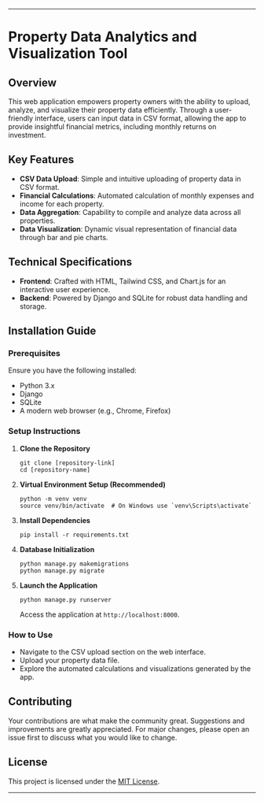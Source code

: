 

---

# Property Data Analytics and Visualization Tool

## Overview
This web application empowers property owners with the ability to upload, analyze, and visualize their property data efficiently. Through a user-friendly interface, users can input data in CSV format, allowing the app to provide insightful financial metrics, including monthly returns on investment.

## Key Features
- **CSV Data Upload**: Simple and intuitive uploading of property data in CSV format.
- **Financial Calculations**: Automated calculation of monthly expenses and income for each property.
- **Data Aggregation**: Capability to compile and analyze data across all properties.
- **Data Visualization**: Dynamic visual representation of financial data through bar and pie charts.

## Technical Specifications
- **Frontend**: Crafted with HTML, Tailwind CSS, and Chart.js for an interactive user experience.
- **Backend**: Powered by Django and SQLite for robust data handling and storage.

## Installation Guide

### Prerequisites
Ensure you have the following installed:
- Python 3.x
- Django
- SQLite
- A modern web browser (e.g., Chrome, Firefox)

### Setup Instructions

1. **Clone the Repository**
   ```
   git clone [repository-link]
   cd [repository-name]
   ```

2. **Virtual Environment Setup (Recommended)**
   ```
   python -m venv venv
   source venv/bin/activate  # On Windows use `venv\Scripts\activate`
   ```

3. **Install Dependencies**
   ```
   pip install -r requirements.txt
   ```

4. **Database Initialization**
   ```
   python manage.py makemigrations
   python manage.py migrate
   ```

5. **Launch the Application**
   ```
   python manage.py runserver
   ```
   Access the application at `http://localhost:8000`.

### How to Use
- Navigate to the CSV upload section on the web interface.
- Upload your property data file.
- Explore the automated calculations and visualizations generated by the app.

## Contributing
Your contributions are what make the community great. Suggestions and improvements are greatly appreciated. For major changes, please open an issue first to discuss what you would like to change.

## License
This project is licensed under the [MIT License](LICENSE).

---



